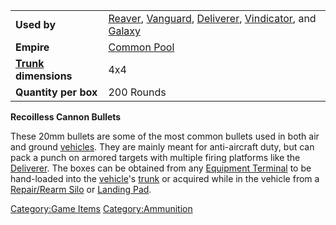 |                                           |                                                                                                                                                                            |
| ----------------------------------------- | -------------------------------------------------------------------------------------------------------------------------------------------------------------------------- |
| **Used by**                               | [Reaver](/Reaver "wikilink"), [Vanguard](/Vanguard "wikilink"), [Deliverer](/Deliverer "wikilink"), [Vindicator](/Vindicator "wikilink"), and [Galaxy](/Galaxy "wikilink") |
| **Empire**                                | [Common Pool](/Common_Pool "wikilink")                                                                                                                                     |
| **[Trunk](/Trunk "wikilink") dimensions** | 4x4                                                                                                                                                                        |
| **Quantity per box**                      | 200 Rounds                                                                                                                                                                 |

**Recoilless Cannon Bullets**

These 20mm bullets are some of the most common bullets used in both air
and ground [vehicles](/vehicle "wikilink"). They are mainly meant for
anti-aircraft duty, but can pack a punch on armored targets with
multiple firing platforms like the [Deliverer](/Deliverer "wikilink").
The boxes can be obtained from any [Equipment
Terminal](/Equipment_Terminal "wikilink") to be hand-loaded into the
[vehicle](/vehicle "wikilink")'s [trunk](/trunk "wikilink") or acquired
while in the vehicle from a [Repair/Rearm
Silo](/Repair/Rearm_Silo "wikilink") or [Landing
Pad](/Landing_Pad "wikilink").

[Category:Game Items](/Category:Game_Items "wikilink")
[Category:Ammunition](/Category:Ammunition "wikilink")
